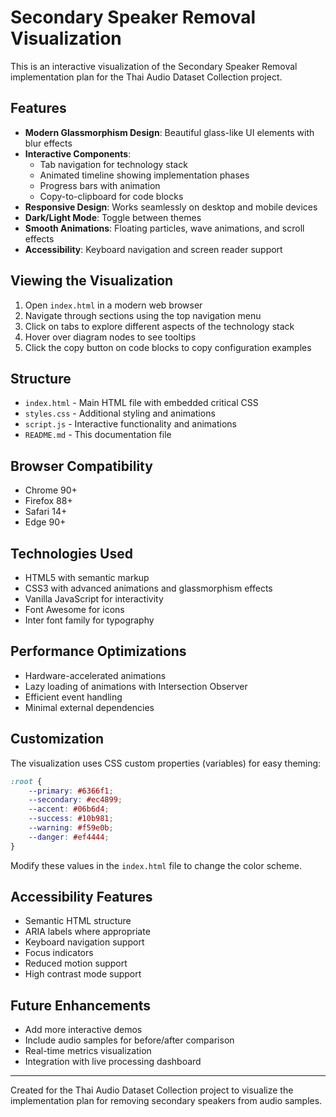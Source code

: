 # Secondary Speaker Removal Visualization

This is an interactive visualization of the Secondary Speaker Removal implementation plan for the Thai Audio Dataset Collection project.

## Features

- **Modern Glassmorphism Design**: Beautiful glass-like UI elements with blur effects
- **Interactive Components**: 
  - Tab navigation for technology stack
  - Animated timeline showing implementation phases
  - Progress bars with animation
  - Copy-to-clipboard for code blocks
- **Responsive Design**: Works seamlessly on desktop and mobile devices
- **Dark/Light Mode**: Toggle between themes
- **Smooth Animations**: Floating particles, wave animations, and scroll effects
- **Accessibility**: Keyboard navigation and screen reader support

## Viewing the Visualization

1. Open `index.html` in a modern web browser
2. Navigate through sections using the top navigation menu
3. Click on tabs to explore different aspects of the technology stack
4. Hover over diagram nodes to see tooltips
5. Click the copy button on code blocks to copy configuration examples

## Structure

- `index.html` - Main HTML file with embedded critical CSS
- `styles.css` - Additional styling and animations
- `script.js` - Interactive functionality and animations
- `README.md` - This documentation file

## Browser Compatibility

- Chrome 90+
- Firefox 88+
- Safari 14+
- Edge 90+

## Technologies Used

- HTML5 with semantic markup
- CSS3 with advanced animations and glassmorphism effects
- Vanilla JavaScript for interactivity
- Font Awesome for icons
- Inter font family for typography

## Performance Optimizations

- Hardware-accelerated animations
- Lazy loading of animations with Intersection Observer
- Efficient event handling
- Minimal external dependencies

## Customization

The visualization uses CSS custom properties (variables) for easy theming:

```css
:root {
    --primary: #6366f1;
    --secondary: #ec4899;
    --accent: #06b6d4;
    --success: #10b981;
    --warning: #f59e0b;
    --danger: #ef4444;
}
```

Modify these values in the `index.html` file to change the color scheme.

## Accessibility Features

- Semantic HTML structure
- ARIA labels where appropriate
- Keyboard navigation support
- Focus indicators
- Reduced motion support
- High contrast mode support

## Future Enhancements

- Add more interactive demos
- Include audio samples for before/after comparison
- Real-time metrics visualization
- Integration with live processing dashboard

---

Created for the Thai Audio Dataset Collection project to visualize the implementation plan for removing secondary speakers from audio samples.